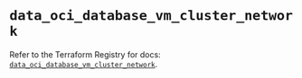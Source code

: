 # `data_oci_database_vm_cluster_network`

Refer to the Terraform Registry for docs: [`data_oci_database_vm_cluster_network`](https://registry.terraform.io/providers/oracle/oci/7.19.0/docs/data-sources/database_vm_cluster_network).
